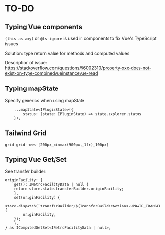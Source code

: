 # TO-DO

## Typing Vue components

`(this as any)` or `@ts-ignore` is used in components to fix Vue's TypeScript issues

Solution: type return value for methods and computed values

Description of issue: https://stackoverflow.com/questions/56002310/property-xxx-does-not-exist-on-type-combinedvueinstancevue-read

## Typing mapState

Specify generics when using mapState

```
    ...mapState<IPluginState>({
        status: (state: IPluginState) => state.explorer.status
    }),
```

## Tailwind Grid

`grid grid-rows-[200px_minmax(900px,_1fr)_100px]`

## Typing Vue Get/Set

See transfer builder:

```
originFacility: {
    get(): IMetrcFacilityData | null {
    return store.state.transferBuilder.originFacility;
    },
    set(originFacility) {
    store.dispatch(`transferBuilder/${TransferBuilderActions.UPDATE_TRANSFER_DATA}`, {
        originFacility,
    });
    },
} as IComputedGetSet<IMetrcFacilityData | null>,
```
